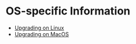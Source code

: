 OS-specific Information
=======================

- [Upgrading on Linux](Linux.md)
- [Upgrading on MacOS](MacOS.md)
